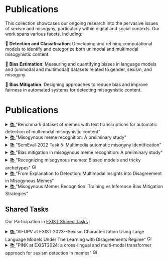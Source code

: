 # Publications
This collection showcases our ongoing research into the pervasive issues of sexism and misogyny, particularly within digital and social contexts. Our work spans various facets, including:

🎯 **Detection and Classification**: Developing and refining computational models to identify and categorize both unimodal and multimodal misogynistic content.

🎯 **Bias Estimation**: Measuring and quantifying biases in language models and (unimodal and multimodal) datasets related to gender, sexism, and misogyny.

🎯 **Bias Mitigation**: Designing approaches to reduce bias and improve fairness in automated systems for detecting misogynistic content.


# Publications
<details>
 <summary>  <a href="//www.sciencedirect.com/science/article/pii/S235234092200720X"> 📚 </a> "Benchmark dataset of memes with text transcriptions for automatic detection of multimodal misogynistic content" </summary>
      

        ```
          @article{gasparini2022benchmark,
        title={Benchmark dataset of memes with text transcriptions for automatic detection of multi-modal misogynistic content},
        author={Gasparini, Francesca and Rizzi, Giulia and Saibene, Aurora and Fersini, Elisabetta},
        journal={Data in brief},
        volume={44},
        pages={108526},
        year={2022},
        publisher={Elsevier}
        }
        ```
        
 </details>

 <details>
 <summary>  <a href="//link.springer.com/chapter/10.1007/978-3-031-08421-8_19"> 📚 </a>  "Misogynous meme recognition: A preliminary study" </summary>
          
        ```
        @inproceedings{fersini2021misogynous,
        title={Misogynous meme recognition: A preliminary study},
        author={Fersini, Elisabetta and Rizzi, Giulia and Saibene, Aurora and Gasparini, Francesca},
        booktitle={International conference of the Italian association for artificial intelligence},
        pages={279--293},
        year={2021},
        organization={Springer}
        }
        ```
        
</details>

 <details>
 <summary>  <a href="//aclanthology.org/2022.semeval-1.74/"> 📚 </a>  "SemEval-2022 Task 5: Multimedia automatic misogyny identification" </summary>
          
        ```
        @inproceedings{fersini2022semeval,
        title={SemEval-2022 Task 5: Multimedia automatic misogyny identification},
        author={Fersini, Elisabetta and Gasparini, Francesca and Rizzi, Giulia and Saibene, Aurora and Chulvi, Berta and Rosso, Paolo and Lees, Alyssa and Sorensen, Jeffrey},
        booktitle={Proceedings of the 16th International Workshop on Semantic Evaluation (SemEval-2022">},
        pages={533--549},
        year={2022}
            }
        ```
        

</details>

 <details>
 <summary>  <a href="//aclanthology.org/2023.clicit-1.9.pdf"> 📚 </a>  "Bias mitigation in misogynous meme recognition: A preliminary study" </summary>
          
        ```
            @inproceedings{balducci2023bias,
        title={Bias Mitigation in Misogynous Meme Recognition: A Preliminary Study},
        author={Balducci, Gianmaria and Rizzi, Giulia and Fersini, Elisabetta},
        booktitle={Proceedings of the 9th Italian Conference on Computational Linguistics (CLiC-it 2023">},
        pages={63--69},
        year={2023}
            }
        ```
        
</details>


 <details>
 <summary>  <a href="//www.sciencedirect.com/science/article/pii/S030645732300211X"> 📚 </a> "Recognizing misogynous memes: Biased models and tricky archetypes" 
   <img src="https://github.githubassets.com/images/modules/logos_page/GitHub-Mark.png" width="16" alt="GitHub"/">
   <a href="//github.com/MIND-Lab/Debiasing-Misogynous-Meme-Recognition-Systems/">  </summary>
  
        ```
            @article{rizzi2023recognizing,
        title={Recognizing misogynous memes: Biased models and tricky archetypes},
        author={Rizzi, Giulia and Gasparini, Francesca and Saibene, Aurora and Rosso, Paolo and Fersini, Elisabetta},
        journal={Information Processing \& Management},
        volume={60},
        number={5},
        pages={103474},
        year={2023},
        publisher={Elsevier}
      }
        ```
        
  </details>

 <details>
 <summary>  <a href="//aclanthology.org/2024.clicit-1.89.pdf"> 📚 </a> "From Explanation to Detection: Multimodal Insights into Disagreement in Misogynous Memes"  </summary>
          
        ```
           @inproceedings{rizzi2024explanation,
        title={From Explanation to Detection: Multimodal Insights into Disagreement in Misogynous Memes},
        author={Rizzi, Giulia and Rosso, Paolo and Fersini, Elisabetta},
        booktitle={Proceedings of the 10th Italian Conference on Computational Linguistics (CLiC-it 2024">},
        pages={821--828},
        year={2024}
        }
        }
        ```
        
 </details>

 <details>
 <summary>  <a  href="//journals.openedition.org/ijcol/1644"> 📚 </a>  "Misogynous Memes Recognition: Training vs Inference Bias Mitigation Strategies" </summary>
          
        ```
          @article{balducci2025misogynous,
           title={Misogynous Memes Recognition: Training vs Inference Bias Mitigation Strategies},
           author={Balducci, Gianmaria and Rizzi, Giulia and Fersini, Elisabetta},
           journal={IJCoL. Italian Journal of Computational Linguistics},
           volume={11},
           number={11-1},
           year={2025},
           publisher={Accademia University Press}
         }
        ```
        
</details>

## Shared Tasks

Our Participation in [EXIST Shared Tasks](href="//nlp.uned.es/exist2025/") :

 <details>
 <summary>  <a href="//ceur-ws.org/Vol-3497/paper-084.pdf"> 📚 </a> "AI-UPV at EXIST 2023--Sexism Characterization Using Large Language Models Under The Learning with Disagreements Regime" 
      <img src="https://github.githubassets.com/images/modules/logos_page/GitHub-Mark.png" width="16" alt="GitHub"/"> <a href="//github.com/AngelFelipeMP/Sexism-LLM-Learning-With-Disagreement"> 
      </summary>
          
        ```
           @inproceedings{de2023ai,
        title={AI-UPV at EXIST 2023--Sexism Characterization Using Large Language Models Under The Learning with Disagreements Regime},
        author={de Paula, A and Rizzi, G and Fersini, E and Spina, D and others},
        booktitle={CEUR WORKSHOP PROCEEDINGS},
        volume={3497},
        pages={985--999},
        year={2023},
        organization={CEUR-WS}
        }
        ```
 </details>

 <details>
 <summary>  <a href="//ceur-ws.org/Vol-3740/paper-110.pdf"> 📚 </a> "PINK at EXIST2024: a cross-lingual and multi-modal transformer approach for sexism detection in memes"  
      <img src="https://github.githubassets.com/images/modules/logos_page/GitHub-Mark.png" width="16" alt="GitHub"/"> <a href="//github.com/giulia95/PINK-at-EXIST2024"> </summary>
          
        ```
           @@article{rizzi2024pink,
          title={PINK at EXIST2024: a cross-lingual and multi-modal transformer approach for sexism detection in memes},
          author={Rizzi, Giulia and Gimeno-G{\'o}mez, David and Fersini, Elisabetta and Mart{\'\i}nez-Hinarejos, Carlos-D},
          journal={Working Notes of CLEF},
          year={2024}
        }
        ```
        
</details>
